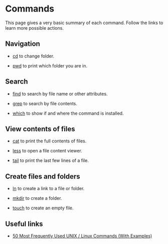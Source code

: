 # Commands

This page gives a very basic summary of each command.
Follow the links to learn more possible actions.


## Navigation

- [cd](./cd/) to change folder.

- [pwd](./pwd/) to print which folder you are in.


## Search

- [find](./find/) to search by file name or other attributes.

- [grep](./grep/) to search by file contents.

- [which](./which/) to show if and where the command is installed.


## View contents of files

- [cat](./cat/) to print the full contents of files.
 
- [less](./less/) to open a file content viewer.
 
- [tail](./tail/) to print the last few lines of a file.


## Create files and folders

- [ln](./ln/) to create a link to a file or folder.

- [mkdir](./mkdir/) to create a folder.

- [touch](./touch/) to create an empty file.


## Useful links

- [50 Most Frequently Used UNIX / Linux Commands (With Examples)](http://www.thegeekstuff.com/2010/11/50-linux-commands/ "2010-11-08")

